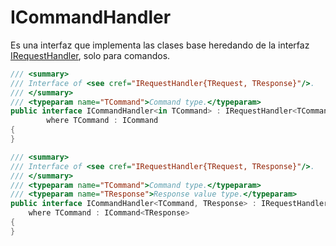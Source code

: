 # ICommandHandler

Es una interfaz que implementa las clases base heredando de la interfaz [IRequestHandler](https://github.com/jbogard/MediatR), solo para comandos.

```csharp
/// <summary>
/// Interface of <see cref="IRequestHandler{TRequest, TResponse}"/>.
/// </summary>
/// <typeparam name="TCommand">Command type.</typeparam>
public interface ICommandHandler<in TCommand> : IRequestHandler<TCommand, ErrorOr<Success>>
        where TCommand : ICommand
{
}

/// <summary>
/// Interface of <see cref="IRequestHandler{TRequest, TResponse}"/>.
/// </summary>
/// <typeparam name="TCommand">Command type.</typeparam>
/// <typeparam name="TResponse">Response value type.</typeparam>
public interface ICommandHandler<TCommand, TResponse> : IRequestHandler<TCommand, ErrorOr<TResponse>>
    where TCommand : ICommand<TResponse>
{
}
```
